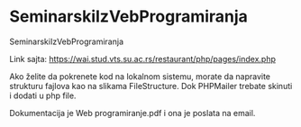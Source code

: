 # SeminarskiIzVebProgramiranja
SeminarskiIzVebProgramiranja

Link sajta: https://wai.stud.vts.su.ac.rs/restaurant/php/pages/index.php

Ako želite da pokrenete kod na lokalnom sistemu, morate da napravite strukturu fajlova kao na slikama FileStructure.
Dok PHPMailer trebate skinuti i dodati u php file.

Dokumentacija je Web programiranje.pdf i ona je poslata na email.
